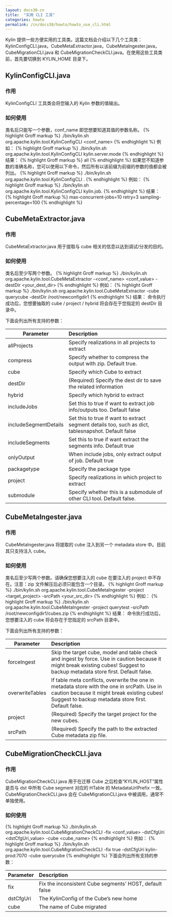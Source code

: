 ```yaml
---
layout: docs30-cn
title:  "实用 CLI 工具"
categories: howto
permalink: /cn/docs30/howto/howto_use_cli.html
---
```

Kylin 提供一些方便实用的工具类。这篇文档会介绍以下几个工具类：KylinConfigCLI.java，CubeMetaExtractor.java，CubeMetaIngester.java，CubeMigrationCLI.java 和 CubeMigrationCheckCLI.java。在使用这些工具类前，首先要切换到 KYLIN_HOME 目录下。

## KylinConfigCLI.java

### 作用
KylinConfigCLI 工具类会将您输入的 Kylin 参数的值输出。 

### 如何使用
类名后只能写一个参数，conf_name 即您想要知道其值的参数名称。
{% highlight Groff markup %}
./bin/kylin.sh org.apache.kylin.tool.KylinConfigCLI <conf_name>
{% endhighlight %}
例如： 
{% highlight Groff markup %}
./bin/kylin.sh org.apache.kylin.tool.KylinConfigCLI kylin.server.mode
{% endhighlight %}
结果：
{% highlight Groff markup %}
all
{% endhighlight %}
如果您不知道参数的准确名称，您可以使用以下命令，然后所有以该前缀为前缀的参数的值都会被列出。
{% highlight Groff markup %}
./bin/kylin.sh org.apache.kylin.tool.KylinConfigCLI <prefix>.
{% endhighlight %}
例如：
{% highlight Groff markup %}
./bin/kylin.sh org.apache.kylin.tool.KylinConfigCLI kylin.job.
{% endhighlight %}
结果：
{% highlight Groff markup %}
max-concurrent-jobs=10
retry=3
sampling-percentage=100
{% endhighlight %}

## CubeMetaExtractor.java

### 作用
CubeMetaExtractor.java 用于提取与 cube 相关的信息以达到调试/分发的目的。  

### 如何使用
类名后至少写两个参数。
{% highlight Groff markup %}
./bin/kylin.sh org.apache.kylin.tool.CubeMetaExtractor -<conf_name> <conf_value> -destDir <your_dest_dir>
{% endhighlight %}
例如：
{% highlight Groff markup %}
./bin/kylin.sh org.apache.kylin.tool.CubeMetaExtractor -cube querycube -destDir /root/newconfigdir1
{% endhighlight %}
结果：
命令执行成功后，您想要抽取的 cube / project / hybrid 将会存在于您指定的 destDir 目录中。

下面会列出所有支持的参数：

| Parameter                                             | Description                                                                                         |
| ----------------------------------------------------- | :-------------------------------------------------------------------------------------------------- |
| allProjects                                           | Specify realizations in all projects to extract                                                     |
| compress <compress>                                   | Specify whether to compress the output with zip. Default true.                                      | 
| cube <cube>                                           | Specify which Cube to extract                                                                       |
| destDir <destDir>                                     | (Required) Specify the dest dir to save the related information                                     |
| hybrid <hybrid>                                       | Specify which hybrid to extract                                                                     |
| includeJobs <includeJobs>                             | Set this to true if want to extract job info/outputs too. Default false                             |
| includeSegmentDetails <includeSegmentDetails>         | Set this to true if want to extract segment details too, such as dict, tablesnapshot. Default false |
| includeSegments <includeSegments>                     | Set this to true if want extract the segments info. Default true                                    |
| onlyOutput <onlyOutput>                               | When include jobs, only extract output of job. Default true                                         |
| packagetype <packagetype>                             | Specify the package type                                                                            |
| project <project>                                     | Specify realizations in which project to extract                                                    |
| submodule <submodule>                                 | Specify whether this is a submodule of other CLI tool. Default false.                               |

## CubeMetaIngester.java

### 作用
CubeMetaIngester.java 将提取的 cube 注入到另一个 metadata store 中。目前其只支持注入 cube。  

### 如何使用
类名后至少写两个参数。请确保您想要注入的 cube 在要注入的 project 中不存在。注意：zip 文件解压后必须只能包含一个目录。
{% highlight Groff markup %}
./bin/kylin.sh org.apache.kylin.tool.CubeMetaIngester -project <target_project> -srcPath <your_src_dir>
{% endhighlight %}
例如：
{% highlight Groff markup %}
./bin/kylin.sh org.apache.kylin.tool.CubeMetaIngester -project querytest -srcPath /root/newconfigdir1/cubes.zip
{% endhighlight %}
结果：
命令执行成功后，您想要注入的 cube 将会存在于您指定的 srcPath 目录中。

下面会列出所有支持的参数：

| Parameter                         | Description                                                                                                                                                                                        |
| --------------------------------- | :------------------------------------------------------------------------------------------------------------------------------------------------------------------------------------------------- |
| forceIngest <forceIngest>         | Skip the target cube, model and table check and ingest by force. Use in caution because it might break existing cubes! Suggest to backup metadata store first. Default false.                      |
| overwriteTables <overwriteTables> | If table meta conflicts, overwrite the one in metadata store with the one in srcPath. Use in caution because it might break existing cubes! Suggest to backup metadata store first. Default false. |
| project <project>                 | (Required) Specify the target project for the new cubes.                              
| srcPath <srcPath>                 | (Required) Specify the path to the extracted Cube metadata zip file.                                                                                                                               |

## CubeMigrationCheckCLI.java

### 作用
CubeMigrationCheckCLI.java 用于在迁移 Cube 之后检查“KYLIN_HOST”属性是否与 dst 中所有 Cube segment 对应的 HTable 的 MetadataUrlPrefix 一致。CubeMigrationCheckCLI.java 会在 CubeMigrationCLI.java 中被调用，通常不单独使用。

### 如何使用
{% highlight Groff markup %}
./bin/kylin.sh org.apache.kylin.tool.CubeMigrationCheckCLI -fix <conf_value> -dstCfgUri <dstCfgUri_value> -cube <cube_name>
{% endhighlight %}
例如：
{% highlight Groff markup %}
./bin/kylin.sh org.apache.kylin.tool.CubeMigrationCheckCLI -fix true -dstCfgUri kylin-prod:7070 -cube querycube
{% endhighlight %}
下面会列出所有支持的参数：

| Parameter           | Description                                                                   |
| ------------------- | :---------------------------------------------------------------------------- |
| fix                 | Fix the inconsistent Cube segments' HOST, default false                       |
| dstCfgUri           | The KylinConfig of the Cube’s new home                                       |
| cube                | The name of Cube migrated                                                     |
